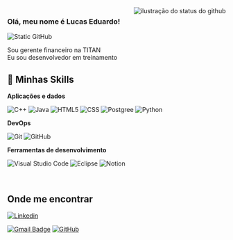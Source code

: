 <img align='right' src="https://github-readme-stats.vercel.app/api?username=stfens&show_icons=true&title_color=783c00&text_color=af552e&icon_color=783c00&bg_color=f8efd4&cache_seconds=2300" alt="ilustração do status do github">

### Olá, meu nome é Lucas Eduardo!

<img src="https://img.shields.io/static/v1?label=Overview&message=stfens&color=f8efd4&style=for-the-badge&logo=GitHub" alt="Static GitHub">

<p>Sou gerente financeiro na TITAN <br/> Eu sou desenvolvedor em treinamento</p>

## 🚀 Minhas Skills

**Aplicações e dados**

![C++](https://img.shields.io/badge/-C++-333333?style=flat&logo=C%2B%2B&logoColor=00599C)
![Java](https://img.shields.io/badge/-Java-333333?style=flat&logo=Java&logoColor=007396)
![HTML5](https://img.shields.io/badge/-HTML5-333333?style=flat&logo=HTML5)
![CSS](https://img.shields.io/badge/-CSS-333333?style=flat&logo=CSS3&logoColor=1572B6)
![Postgree](https://img.shields.io/badge/-PostGreSQL-333333?style=flat&logo=postgresql)
![Python](https://img.shields.io/badge/-Python-333333?style=flat&logo=python)

<!--**Utilidades**

![Insomnia](https://img.shields.io/badge/-Insomnia-333333?style=flat&logo=insomnia)
![Postman](https://img.shields.io/badge/-Postman-333333?style=flat&logo=postman)-->

**DevOps**

![Git](https://img.shields.io/badge/-Git-333333?style=flat&logo=git)
![GitHub](https://img.shields.io/badge/-GitHub-333333?style=flat&logo=github)

**Ferramentas de desenvolvimento**

![Visual Studio Code](https://img.shields.io/badge/-Visual%20Studio%20Code-333333?style=flat&logo=visual-studio-code&logoColor=007ACC)
![Eclipse](https://img.shields.io/badge/-Eclipse-333333?style=flat&logo=eclipse-ide&logoColor=2C2255)
![Notion](https://img.shields.io/badge/-Notion-333333?style=flat&logo=notion&logoColor=007ACC)

<br/>

## Onde me encontrar

[![Linkedin](https://img.shields.io/badge/-Lucas-blue?style=flat-square&logo=Linkedin&logoColor=white&link=www.linkedin.com/in/lucas-eduardo-530318153)](www.linkedin.com/in/lucas-eduardo-530318153)

[![Gmail Badge](https://img.shields.io/badge/-lucaseduardo@ufba.br-006bed?style=flat-square&logo=Gmail&logoColor=white&link=mailto:lucaseduardo@ufba.br)](mailto:lucaseduardo@ufba.br)
[![GitHub](https://img.shields.io/github/followers/stfens?label=follow&style=social)]([https://github.com/stfens](https://github.com/stfens))



